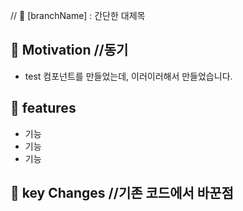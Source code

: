 // 🍕 [branchName] : 간단한 대제목

## 🍞 Motivation //동기

- test 컴포넌트를 만들었는데, 이러이러해서 만들었습니다. 

## 🍪 features

- 기능
- 기능
- 기능

## 🔑 key Changes //기존 코드에서 바꾼점 
